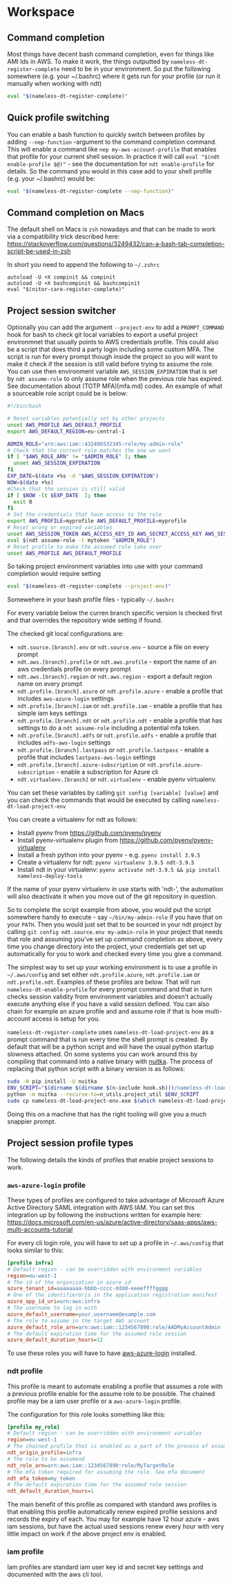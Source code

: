 # Workspace
## Command completion

Most things have decent bash command completion, even for things like AMI Ids in AWS. To make it work, the things
outputted by `nameless-dt-register-complete` need to be in your environment. So put the following somewhere
(e.g. your ~/.bashrc) where it gets run for your profile (or run it manually when working with ndt)

```bash
eval "$(nameless-dt-register-complete)"
```

## Quick profile switching

You can enable a bash function to quickly switch between profiles by adding `--nep-function` -argument to the
command completion command. This will enable a command like `nep my-aws-account-profile` that enables that
profile for your current shell session. In practice it will call `eval "$(ndt enable-profile $@)"` - see the
documentation for `ndt enable-profile` for details. So the command you would in this case add to your shell profile
(e.g. your ~/.bashrc) would be:

```bash
eval "$(nameless-dt-register-complete --nep-function)"
```

## Command completion on Macs

The default shell on Macs is `zsh` nowadays and that can be made to work via a compatibility trick described here:
https://stackoverflow.com/questions/3249432/can-a-bash-tab-completion-script-be-used-in-zsh

In short you need to append the following to `~/.zshrc`
```shell
autoload -U +X compinit && compinit
autoload -U +X bashcompinit && bashcompinit
eval "$(nitor-care-register-complete)"
```

## Project session switcher

Optionally you can add the argument `--project-env` to add a `PROMPT_COMMAND` hook for bash to check git
local variables to export a useful project environmnet that usually points to AWS credentials profile.
This could also be a script that does third a party login including some custom MFA. The script
is run for every prompt though inside the project so you will want to make it check if the session is still
valid before trying to assume the role. You can use then environment variable `AWS_SESSION_EXPIRATION` that
is set by `ndt assume-role` to only assume role when the previous role has expired. See documentation about
(TOTP MFA)[mfa.md] codes. An example of what a sourceable role script could be is below:

```bash
#!/bin/bash

# Reset variables potentially set by other projects
unset AWS_PROFILE AWS_DEFAULT_PROFILE
export AWS_DEFAULT_REGION=eu-central-1

ADMIN_ROLE="arn:aws:iam::432486532345:role/my-admin-role"
# Check that the current role matches the one we want
if [ "$AWS_ROLE_ARN" != "$ADMIN_ROLE" ]; then
  unset AWS_SESSION_EXPIRATION
fi
EXP_DATE=$(date +%s -d "$AWS_SESSION_EXPIRATION")
NOW=$(date +%s)
#Check that the session is still valid
if [ $NOW -lt $EXP_DATE  ]; then
  exit 0
fi
# Set the credentials that have access to the role
export AWS_PROFILE=myprofile AWS_DEFAULT_PROFILE=myprofile
# Reset wrong or expired variables
unset AWS_SESSION_TOKEN AWS_ACCESS_KEY_ID AWS_SECRET_ACCESS_KEY AWS_SESSION_EXPIRATION AWS_ROLE_ARN
eval $(ndt assume-role -t mytoken "$ADMIN_ROLE")
# Reset profile to make the assumed role take over
unset AWS_PROFILE AWS_DEFAULT_PROFILE
```

So taking project environment variables into use with your command completion would require setting

```bash
eval "$(nameless-dt-register-complete --project-env)"
```

Somewehere in your bash profile files - typically `~/.bashrc`

For every variable below the curren branch specific version is checked first and that overrides
the repository wide setting if found.

The checked git local configurations are:
* `ndt.source.[branch].env` or `ndt.source.env` - source a file on every prompt
* `ndt.aws.[branch].profile` or `ndt.aws.profile` - export the name of an aws credentials profile on every prompt
* `ndt.aws.[branch].region` or `ndt.aws.region` - export a default region name on every prompt
* `ndt.profile.[branch].azure` or `ndt.profile.azure` - enable a profile that includes `aws-azure-login` settings
* `ndt.profile.[branch].iam` or `ndt.profile.iam` - enable a profile that has simple iam keys settings
* `ndt.profile.[branch].ndt` or `ndt.profile.ndt` - enable a profile that has settings to do a `ndt assume-role` including a potential mfa token.
* `ndt.profile.[branch].adfs` or `ndt.profile.adfs` - enable a profile that includes `adfs-aws-login` settings
* `ndt.profile.[branch].lastpass` or `ndt.profile.lastpass` - enable a profile that includes `lastpass-aws-login` settings
* `ndt.profile.[branch].azure-subscription`  or `ndt.profile.azure-subscription` - enable a subscription for Azure cli
* `ndt.virtualenv.[branch]` or `ndt.virtualenv` - enable pyenv virtualenv.

You can set these variables by calling `git config [variable] [value]` and you can check the commands
that would be executed by calling `nameless-dt-load-project-env`

You can create a virtualenv for ndt as follows:
* Install pyenv from https://github.com/pyenv/pyenv
* Install pyenv-virtualenv plugin from https://github.com/pyenv/pyenv-virtualenv
* Install a fresh python into your pyenv - e.g. `pyenv install 3.9.5`
* Create a virtualenv for ndt: `pyenv virtualenv 3.9.5 ndt-3.9.5`
* Install ndt in your virtualenv: `pyenv activate ndt-3.9.5 && pip install nameless-deploy-tools`

If the name of your pyenv virtualenv in use starts with 'ndt-', the automation will also deactivate
it when you move out of the git repository in question.

So to complete the script example from above, you would put the script somewhere handy to execute -
say `~/bin/my-admin-role` if you have that on your `PATH`. Then you would just set that to be
sourced in your ndt project by calling `git config ndt.source.env my-admin-role` in your project
that needs that role and assuming you've set up command completion as above, every time you
change directory into the project, your credentials get set up automatically for you to work and
checked every time you give a command.

The simplest way to set up your working environment is to use a profile in `~/.aws/config` and
set either `ndt.profile.azure`, `ndt.profile.iam` or `ndt.profile.ndt`. Examples of these
profiles are below. That will run `nameless-dt-enable-profile` for every prompt command and that in
turn checks session validity from environment variables and doesn't actually execute anything
else if you have a valid session defined. You can also chain for example an azure profile and
and assume role if that is how multi-account access is setup for you.

`nameless-dt-register-complete` uses `nameless-dt-load-project-env` as a prompt command that is run
every time the shell prompt is created. By default that will be a python script and will have
the usual python startup slowness attached. On some systems you can work around this by compiling
that command into a native binary with [nuitka](http://nuitka.net/). The process of replacing
that python script with a binary version is as follows: 

```bash
sudo -H pip install -U nuitka
ENV_SCRIPT="$(dirname $(dirname $(n-include hook.sh)))/nameless-dt-load-project-env.py"
python -m nuitka --recurse-to=n_utils.project_util $ENV_SCRIPT
sudo cp nameless-dt-load-project-env.exe $(which nameless-dt-load-project-env)
```

Doing this on a machine that has the right tooling will give you a much snappier prompt.

## Project session profile types

The following details the kinds of profiles that enable project sessions to work.

### `aws-azure-login` profile

These types of profiles are configured to take advantage of Microsoft Azure Active Directory
SAML integration with AWS IAM. You can set this integration up by following the instructions
written for example here: https://docs.microsoft.com/en-us/azure/active-directory/saas-apps/aws-multi-accounts-tutorial

For every cli login role, you will have to set up a profile in `~/.aws/config` that looks similar
to this:

```ini
[profile infra]
# Default region - can be overridden with environment variables
region=eu-west-1
# The id of the organization in azure id
azure_tenant_id=aaaaaaaa-bbbb-cccc-dddd-eeeeffffgggg
# One of the identifierUris in the application registration manifest
azure_app_id_uri=urn:aws:infra
# The username to log in with
azure_default_username=your.username@example.com
# The role to assume in the target AWS account
azure_default_role_arn=arn:aws:iam::1234567890:role/AADMyAccountAdmin
# The default expiration time for the assumed role session
azure_default_duration_hours=12
```

To use these roles you will have to have [aws-azure-login](https://www.npmjs.com/package/aws-azure-login)
installed.

### ndt profile

This profile is meant to automate enabling a profile that assumes a role
with a previous profile enable for the assume role to be possible. The chained
profile may be a iam user profile or a `aws-azure-login` profile.

The configuration for this role looks something like this:

```ini
[profile my_role]
# Default region - can be overridden with environment variables
region=eu-west-1
# The chained profile that is enabled as a part of the process of assuming this role
ndt_origin_profile=infra
# The role to be assumend
ndt_role_arn=arn:aws:iam::1234567890:role/MyTargetRole
# The mfa token required for assuming the role. See mfa document
ndt_mfa_token=my_token
# The default expiration time for the assumed role session
ndt_default_duration_hours=1
```

The main benefit of this profile as compared with standard aws profiles is that
enabling this profile automatically renew expired profile sessions and records
the expiry of each. You may for example have 12 hour azure - aws iam sessions, but
have the actual used sessions renew every hour with very little impact on work if
the above project env is enabled.

### iam profile

Iam profiles are standard iam user key id and secret key settings and documented
with the aws cli tool.
